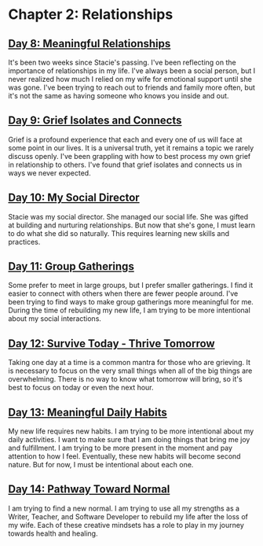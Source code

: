 # Chapter 2: Relationships

## [Day 8: Meaningful Relationships](08.md)

It's been two weeks since Stacie's passing. I've been reflecting on the importance of relationships in my life. I've
always been a social person, but I never realized how much I relied on my wife for emotional support until she was gone.
I've been trying to reach out to friends and family more often, but it's not the same as having someone who knows you
inside and out.


## [Day 9: Grief Isolates and Connects](09.md)

Grief is a profound experience that each and every one of us will face at some point in our lives. It is a universal
truth, yet it remains a topic we rarely discuss openly. I've been grappling with how to best process my own grief 
in relationship to others. I've found that grief isolates and connects us in ways we never expected.


## [Day 10: My Social Director](10.md)

Stacie was my social director. She managed our social life.   She was gifted at building and nurturing relationships.
But now that she's gone, I must learn to do what she did so naturally. This requires learning new skills and practices.


## [Day 11: Group Gatherings](11.md)

Some prefer to meet in large groups, but I prefer smaller gatherings. I find it easier to connect with others when there
are fewer people around. I've been trying to find ways to make group gatherings more meaningful for me. During the 
time of rebuilding my new life, I am trying to be more intentional about my social interactions.


## [Day 12: Survive Today - Thrive Tomorrow](12.md)

Taking one day at a time is a common mantra for those who are grieving. It is necessary to focus on the very small things
when all of the big things are overwhelming.  There is no way to know what tomorrow will bring, so it's best to focus on 
today or even the next hour.


## [Day 13: Meaningful Daily Habits](13.md)

My new life requires new habits. I am trying to be more intentional about my daily activities. I want to make sure that
I am doing things that bring me joy and fulfillment. I am trying to be more present in the moment and pay attention to
how I feel. Eventually, these new habits will become second nature. But for now, I must be intentional about each one.


## [Day 14: Pathway Toward Normal](14.md)

I am trying to find a new normal. I am trying to use all my strengths as a Writer, Teacher, and Software Developer
to rebuild my life after the loss of my wife. Each of these creative mindsets has a role to play in my journey towards
health and healing. 

